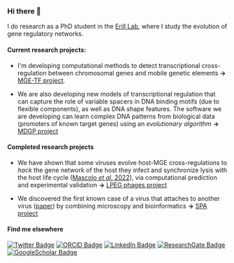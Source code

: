 ### Hi there 👋

I do research as a PhD student in the [Erill Lab](https://erilllab.umbc.edu/), where I study the evolution of gene regulatory networks.

#### Current research projects:

- I'm developing computational methods to detect transcriptional cross-regulation between chromosomal genes and mobile genetic elements **&rarr;** [MGE-TF project](https://github.com/ErillLab/MGE_TF).

- We are also developing new models of transcriptional regulation that can capture the role of variable spacers in DNA binding motifs (due to flexible components), as well as DNA shape features.
The software we are developing can learn complex DNA patterns from biological data (promoters of known target genes) using an *evolutionary algorithm* **&rarr;** [MDGP project](https://github.com/ErillLab/MD_GP_shape)

#### Completed research projects

- We have shown that some viruses evolve host-MGE cross-regulations to *hack* the gene network of the host they infect and synchronize lysis with the host life cycle ([Mascolo *et al.* 2022](https://www.frontiersin.org/articles/10.3389/fmicb.2022.918015/full)), via computational prediction and experimental validation **&rarr;** [LPEG phages project](https://github.com/ErillLab/LPEG_phages)

- We discovered the first known case of a virus that attaches to another virus ([paper](https://www.nature.com/articles/s41396-023-01548-0)) by combining microscopy and bioinformatics **&rarr;** [SPA project](https://github.com/ErillLab/SPA)

#### Find me elsewhere

[![Twitter Badge](https://img.shields.io/badge/Twitter-%231DA1F2.svg?style=for-the-badge&logo=Twitter&logoColor=white)](https://twitter.com/EliaMascolo)
[![ORCID Badge](https://img.shields.io/badge/orcid-A6CE39?style=for-the-badge&logo=orcid&logoColor=white)](https://orcid.org/0000-0003-2977-7844)
[![LinkedIn Badge](https://img.shields.io/badge/LinkedIn-0077B5?style=for-the-badge&logo=linkedin&logoColor=white)](https://www.linkedin.com/in/eliamascolo/)
[![ResearchGate Badge](https://img.shields.io/badge/Research_Gate-00CCBB.svg?&style=for-the-badge&logo=ResearchGate&logoColor=white)](https://www.researchgate.net/profile/Elia-Mascolo)
[![GoogleScholar Badge](https://img.shields.io/badge/Google_Scholar-4285F4?style=for-the-badge&logo=google-scholar&logoColor=white)](https://scholar.google.com/citations?user=xcVjtnsAAAAJ&hl=it&oi=ao)

<!--

[![Linkedin Badge](https://img.shields.io/badge/linkedin-%230077B5.svg?style=for-the-badge&logo=linkedin&logoColor=white)](https://www.linkedin.com/  

**eliamascolo/eliamascolo** is a ✨ _special_ ✨ repository because its `README.md` (this file) appears on your GitHub profile.

Here are some ideas to get you started:

- 🔭 I’m currently working on ...
- 🌱 I’m currently learning ...
- 👯 I’m looking to collaborate on ...
- 🤔 I’m looking for help with ...
- 💬 Ask me about ...
- 📫 How to reach me: ...
- 😄 Pronouns: ...
- ⚡ Fun fact: ...
-->
